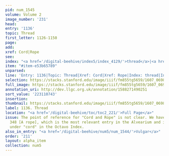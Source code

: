 ```yaml
---
pid: num_1545
volume: Volume 2
image_number: '231'
head:
entry: '1136'
topic: Thread
first_letter: 1126-1150
page:
add:
xref: Cord|Rope
see:
index: "<a href='/digital-beehive/index5/index_4129/'>thread</a>|<a href='/digital-beehive/index5/index_4639/'>yarn</a>"
item: "#item-e53b65789"
unparsed:
line: 'Entry: 1136|Topic: Thread|Xref: Cord|Xref: Rope|Index: thread|Index: yarn|#item-e53b65789'
selection: https://stacks.stanford.edu/image/iiif/fm855tg5659/1607_0698/362,743,2895,558/full/0/default.jpg
full_image: https://stacks.stanford.edu/image/iiif/fm855tg5659/1607_0698/full/full/0/default.jpg
annotation_uri: http://dev.llgc.org.uk/annotation/1588271490251
sort_value: '223110743'
insertion:
thumbnail: https://stacks.stanford.edu/image/iiif/fm855tg5659/1607_0698/362,743,600,180/250,/0/default.jpg
label: 1136. Thread
location: "<a href='/digital-beehive/toc/toc2_221/'>Full Page</a>"
issue: The point of reference for "Cord and Rope" is not clear. We have linked to
  348 [A rope], which is the most relevant entry in the Alvearium and is also listed
  under "cord" in the Octavo Index.
also_in_entry: "<a href='/digital-beehive/num5/num_1544/'>Vulgar</a>"
order: '211'
layout: alpha_item
collection: num5
---
```

